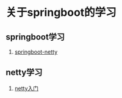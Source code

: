 # 关于springboot的学习
## springboot学习
1. [springboot-netty](https://github.com/guodayede/springboot-study/tree/master/springboot-netty)
## netty学习
1. [netty入门](https://github.com/guodayede/springboot-study/tree/master/netty-test)
